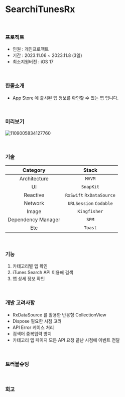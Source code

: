 # SearchiTunesRx
<br>

### 프로젝트
 - 인원 : 개인프로젝트 <br>
 - 기간 : 2023.11.06 ~ 2023.11.8 (3일) <br>
 - 최소지원버전 : iOS 17 <br>
 
<br>

### 한줄소개
 - App Store 에 출시된 앱 정보를 확인할 수 있는 앱 입니다.
   
<br>

### 미리보기
![1109005834127760](https://github.com/J-comet/traveltune/assets/67407666/3b0a5956-e803-43d0-b74b-a04cbb32909a)

<br>

### 기술
| Category | Stack |
|:----:|:-----:|
| Architecture | `MVVM` |
|  UI  | `SnapKit` |
| Reactive | `RxSwift` `RxDataSource` |
|  Network  | `URLSession` `Codable` |
|  Image  | `Kingfisher` |
|  Dependency Manager  | `SPM` |
| Etc | `Toast` |

<br>

### 기능
1. 카테고리별 앱 확인
2. iTunes Search API 이용해 검색
3. 앱 상세 정보 확인

<br>

### 개발 고려사항
- RxDataSource 를 활용한 반응형 CollectionView
- Dispose 필요한 시점 고려
- API Error 케이스 처리
- 검색어 중복입력 방지
- 카테고리 앱 페이지 모든 API 요청 끝난 시점에 이벤트 전달

<br>


### 트러블슈팅
   

<br>

### 회고


<br>

